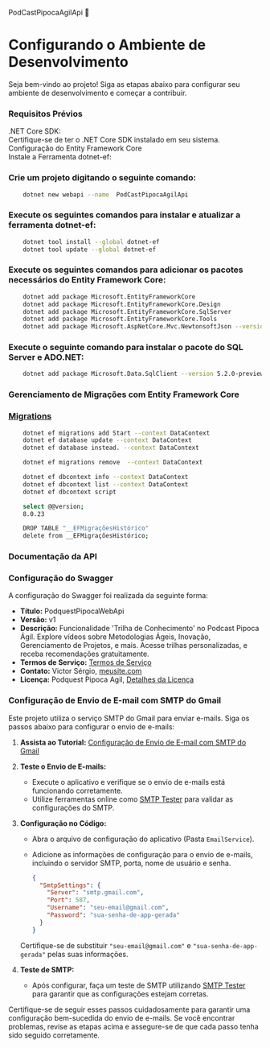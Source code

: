 PodCastPipocaAgilApi  🚀


# Configurando o Ambiente de Desenvolvimento
Seja bem-vindo ao projeto! Siga as etapas abaixo para configurar seu ambiente de desenvolvimento e começar a contribuir.

### Requisitos Prévios
.NET Core SDK:<br>
Certifique-se de ter o .NET Core SDK instalado em seu sistema.<br>
Configuração do Entity Framework Core<br>
Instale a Ferramenta dotnet-ef:


### Crie um projeto digitando o seguinte comando:
```sh
    dotnet new webapi --name  PodCastPipocaAgilApi
```

### Execute os seguintes comandos para instalar e atualizar a ferramenta dotnet-ef:
```sh
    dotnet tool install --global dotnet-ef
    dotnet tool update --global dotnet-ef
```

### Execute os seguintes comandos para adicionar os pacotes necessários do Entity Framework Core:
```sh
    dotnet add package Microsoft.EntityFrameworkCore
    dotnet add package Microsoft.EntityFrameworkCore.Design
    dotnet add package Microsoft.EntityFrameworkCore.SqlServer
    dotnet add package Microsoft.EntityFrameworkCore.Tools
    dotnet add package Microsoft.AspNetCore.Mvc.NewtonsoftJson --version 7.0.0
```

### Execute o seguinte comando para instalar o pacote do SQL Server e ADO.NET:
```sh
    dotnet add package Microsoft.Data.SqlClient --version 5.2.0-preview3.23201.1
```


### Gerenciamento de Migrações com Entity Framework Core

### [Migrations](https://learn.microsoft.com/pt-br/ef/core/cli/dotnet#dotnet-ef-migrations-list)


```sh
    dotnet ef migrations add Start --context DataContext
    dotnet ef database update --context DataContext
    dotnet ef database instead. --context DataContext

    dotnet ef migrations remove  --context DataContext

    dotnet ef dbcontext info --context DataContext
    dotnet ef dbcontext list --context DataContext
    dotnet ef dbcontext script

    select @@version;
    8.0.23

    DROP TABLE "__EFMigraçõesHistórico"
    delete from __EFMigraçõesHistórico;
```

### Documentação da API

### Configuração do Swagger

A configuração do Swagger foi realizada da seguinte forma:

- **Título:** PodquestPipocaWebApi
- **Versão:** v1
- **Descrição:** Funcionalidade 'Trilha de Conhecimento' no Podcast Pipoca Ágil. Explore vídeos sobre Metodologias Ágeis, Inovação, Gerenciamento de Projetos, e mais. Acesse trilhas personalizadas, e receba recomendações gratuitamente.
- **Termos de Serviço:** [Termos de Serviço](https://meusite.com)
- **Contato:** Victor Sérgio, [meusite.com](https://meusite.com)
- **Licença:** Podquest Pipoca Agil, [Detalhes da Licença](https://meusite.com)


### Configuração de Envio de E-mail com SMTP do Gmail

Este projeto utiliza o serviço SMTP do Gmail para enviar e-mails. Siga os passos abaixo para configurar o envio de e-mails:

1. **Assista ao Tutorial:** [Configuração de Envio de E-mail com SMTP do Gmail](https://www.youtube.com/watch?v=TrdWr3BmqT8)

2. **Teste o Envio de E-mails:**
   - Execute o aplicativo e verifique se o envio de e-mails está funcionando corretamente.
   - Utilize ferramentas online como [SMTP Tester](https://www.gmass.co/smtp-test) para validar as configurações do SMTP.

3. **Configuração no Código:**
   - Abra o arquivo de configuração do aplicativo (Pasta `EmailService`).
   - Adicione as informações de configuração para o envio de e-mails, incluindo o servidor SMTP, porta, nome de usuário e senha.
     
     ```json
     {
       "SmtpSettings": {
         "Server": "smtp.gmail.com",
         "Port": 587,
         "Username": "seu-email@gmail.com",
         "Password": "sua-senha-de-app-gerada"
       }
     }
     ```
   
   Certifique-se de substituir `"seu-email@gmail.com"` e `"sua-senha-de-app-gerada"` pelas suas informações.

4. **Teste de SMTP:**
   - Após configurar, faça um teste de SMTP utilizando [SMTP Tester](https://www.gmass.co/smtp-test) para garantir que as configurações estejam corretas.

Certifique-se de seguir esses passos cuidadosamente para garantir uma configuração bem-sucedida do envio de e-mails. Se você encontrar problemas, revise as etapas acima e assegure-se de que cada passo tenha sido seguido corretamente.